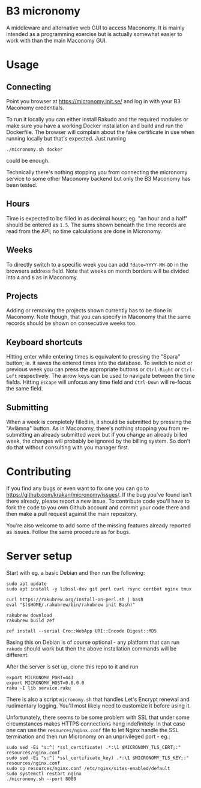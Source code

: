 # B3 micronomy

A middleware and alternative web GUI to access Maconomy. It is mainly
intended as a programming exercise but is actually somewhat easier to
work with than the main Maconomy GUI.

# Usage

## Connecting

Point you browser at https://micronomy.init.se/ and log in with your
B3 Maconomy credentials.

To run it locally you can either install Rakudo and the required
modules or make sure you have a working Docker installation and build
and run the Dockerfile. The browser will complain about the fake
certificate in use when running locally but that's expected. Just
running

```
./micronomy.sh docker
```

could be enough.


Technically there's nothing stopping you from connecting the micronomy
service to some other Maconomy backend but only the B3 Maconomy has
been tested.

## Hours

Time is expected to be filled in as decimal hours; eg. "an hour and a
half" should be entered as `1.5`. The sums shown beneath the time
records are read from the API; no time calculations are done in
Micronomy.

## Weeks

To directly switch to a specific week you can add `?date=YYYY-MM-DD`
in the browsers address field. Note that weeks on month borders will
be divided into `A` and `B` as in Maconomy.

## Projects

Adding or removing the projects shown currently has to be done in
Maconomy. Note though, that you can specify in Maconomy that the same
records should be shown on consecutive weeks too.

## Keyboard shortcuts

Hitting enter while entering times is equivalent to pressing the
"Spara" button; ie. it saves the entered times into the database. To
switch to next or previous week you can press the appropriate buttons
or `Ctrl-Right` or `Ctrl-Left` respectively. The arrow keys can be
used to navigate between the time fields. Hitting `Escape` will
unfocus any time field and `Ctrl-Down` will re-focus the same field.

## Submitting

When a week is completely filled in, it should be submitted by
pressing the "Avlämna" button. As in Maconomy, there's nothing
stopping you from re-submitting an already submitted week but if you
change an already billed week, the changes will probably be ignored by
the billing system. So don't do that without consulting with you
manager first.

# Contributing

If you find any bugs or even want to fix one you can go to
https://github.com/krakan/micronomy/issues/. If the bug you've found
isn't there already, please report a new issue. To contribute code
you'll have to fork the code to you own Github account and commit your
code there and then make a pull request against the main repository.

You're also welcome to add some of the missing features already
reported as issues. Follow the same procedure as for bugs.

# Server setup

Start with eg. a basic Debian and then run the following:

```
sudo apt update
sudo apt install -y libssl-dev git perl curl rsync certbot nginx tmux

curl https://rakubrew.org/install-on-perl.sh | bash
eval "$($HOME/.rakubrew/bin/rakubrew init Bash)"

rakubrew download
rakubrew build zef

zef install --serial Cro::WebApp URI::Encode Digest::MD5
```

Basing this on Debian is of course optional - any platform that can
run `rakudo` should work but then the above installation commands will
be different.

After the server is set up, clone this repo to it and run

```
export MICRONOMY_PORT=443
export MICRONOMY_HOST=0.0.0.0
raku -I lib service.raku
```

There is also a script `micronomy.sh` that handles Let's Encrypt renewal
and rudimentary logging. You'll most likely need to customize it before
using it.

Unfortunately, there seems to be some problem with SSL that under some
circumstances makes HTTPS connections hang indefinitely. In that case
one can use the `resources/nginx.conf` file to let Nginx handle the SSL
termination and then run Micronomy on an unprivileged port - eg.:

```
sudo sed -Ei "s:^( *ssl_certificate) .*:\1 $MICRONOMY_TLS_CERT;:" resources/nginx.conf
sudo sed -Ei "s:^( *ssl_certificate_key) .*:\1 $MICRONOMY_TLS_KEY;:" resources/nginx.conf
sudo cp resources/nginx.conf /etc/nginx/sites-enabled/default
sudo systemctl restart nginx
./micronomy.sh --port 8080
```
